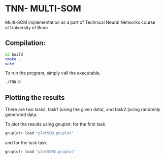 # TNN- MULTI-SOM
Multi-SOM implementation as a part of Technical Neural Networks course at University of Bonn

## Compilation:
```sh
cd build
cmake ..
make
```

To run the program, simply call the executable.
```sh
./TNN-D
```

## Plotting the results
There are two tasks, task1 (using the given data), and task2 (using randomly generated data.

To plot the results using gnuplot:
for the first task
```sh
gnuplot> load "plotSOM.gnuplot"
```
and for the task task
```sh
gnuplot> load "plotSOM2.gnuplot"
```
